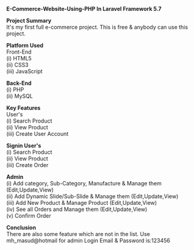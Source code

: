 <p><b>E-Commerce-Website-Using-PHP In Laravel Framework 5.7 </b></p>

<p><b>Project Summary</b><br />
It's my first full e-commerce project. This is free &amp; anybody can use this project.</p>

<p><b>Platform Used</b><br />
Front-End<br />
(i) HTML5 <br />
(ii) CSS3 <br />
(iii) JavaScript </p>

<p><b>Back-End</b><br />
(i) PHP <br />
(ii) MySQL </p>

<p><b>Key Features</b><br />
User's<br />
(i) Search Product <br />
(ii) View Product <br />
(iii) Create User Account </p>

<p><b>Signin User's</b><br />
(i) Search Product <br />
(ii) View Product <br />
(iii) Create Order </p>

<p><b>
Admin</b><br />
(i) Add category, Sub-Category, Manufacture &amp; Manage them (Edit,Update,View)<br />
(ii) Add Dynamic Slide/Sub-Slide &amp; Manage them (Edit,Update,View)<br />
(iii) Add New Product &amp; Manage Product (Edit,Update,View)<br />
(iv) See all Orders and Manage them (Edit,Update,View)<br />
(v) Confirm Order </p>

<p><b>Conclusion</b><br />
There are also some feature which are not in the list. Use mh_masud@hotmail for admin Login Email &amp; Password is:123456<br />
</p>
